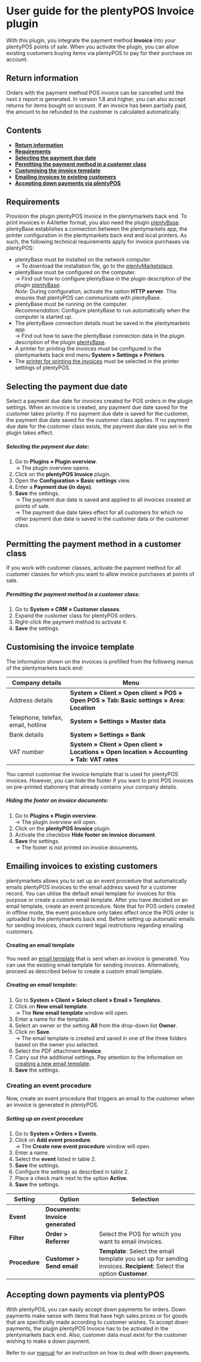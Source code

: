 # User guide for the plentyPOS Invoice plugin<a id="10." name="10.">

With this plugin, you integrate the payment method **Invoice** into your plentyPOS points of sale. When you activate the plugin, you can allow existing customers buying items via plentyPOS to pay for their purchase on account.

## Return information<a id="05." name="05.">

<div class="alert alert-warning" role="alert">
   Orders with the payment method POS invoice can be cancelled until the next z report is generated. In version 1.8 and higher, you can also accept returns for items bought on account. If an invoice has been partially paid, the amount to be refunded to the customer is calculated automatically.
</div>

## Contents

* <a href="#05."><b>Return information</b></a>
* <a href="#10."><b>Requirements</b></a>
* <a href="#20."><b>Selecting the payment due date</b></a>
* <a href="#30."><b>Permitting the payment method in a customer class</b></a>
* <a href="#40."><b>Customising the invoice template</b></a>
* <a href="#50."><b>Emailing invoices to existing customers</b></a>
* <a href="#60."><b>Accepting down payments via plentyPOS</b></a>

## Requirements<a id="10." name="10.">

Provision the plugin plentyPOS Invoice in the plentymarkets back end. To print invoices in A4/letter format, you also need the plugin [plentyBase](https://marketplace.plentymarkets.com/en/plugins/integration/plentyBase_5053). plentyBase establishes a connection between the plentymarkets app, the printer configuration in the plentymarkets back end and local printers. As such, the following technical requirements apply for invoice purchases via plentyPOS:

* plentyBase must be installed on the network computer. <br/>
→ To download the installation file, go to the [plentyMarketplace](https://marketplace.plentymarkets.com/en/plugins/integration/plentyBase_5053).
* plentyBase must be configured on the computer. <br/>
→ Find out how to configure plentyBase in the plugin description of the plugin [plentyBase](https://marketplace.plentymarkets.com/en/plugins/integration/plentyBase_5053). <br/>
   *_Note:_* During configuration, activate the option **HTTP server**. This ensures that plentyPOS can communicate with plentyBase.
* plentyBase must be running on the computer. <br/>
   *_Recommendation:_* Configure plentyBase to run automatically when the computer is started up.
* The plentyBase connection details must be saved in the plentymarkets app. <br/>
→ Find out how to save the plentyBase connection data in the plugin description of the plugin [plentyBase](https://marketplace.plentymarkets.com/en/plugins/integration/plentyBase_5053#140).
* A printer for printing the invoices must be configured in the plentymarkets back end menu **System » Settings » Printers**.
* The [printer for printing the invoices](https://knowledge.plentymarkets.com/en-gb/manual/main/pos/integrating-plentymarkets-pos.html#1020) must be selected in the printer settings of plentyPOS.

## Selecting the payment due date<a id="20." name="20.">

Select a payment due date for invoices created for POS orders in the plugin settings. When an invoice is created, any payment due date saved for the customer takes priority. If no payment due date is saved for the customer, the payment due date saved for the customer class applies. If no payment due date for the customer class exists, the payment due date you set in the plugin takes effect.

##### Selecting the payment due date:

1. Go to **Plugins » Plugin overview**. <br/>
→ The plugin overview opens.
1. Click on the **plentyPOS Invoice** plugin.
2. Open the **Configuration » Basic settings** view.
3. Enter a **Payment due (in days)**.
4. **Save** the settings. <br/>
→ The payment due date is saved and applied to all invoices created at points of sale. <br/>
→ The payment due date takes effect for all customers for which no other payment due date is saved in the customer data or the customer class.

## Permitting the payment method in a customer class<a id="30." name="30.">

If you work with customer classes, activate the payment method for all customer classes for which you want to allow invoice purchases at points of sale.

##### Permitting the payment method in a customer class:

1. Go to **System » CRM » Customer classes**.
2. Expand the customer class for plentyPOS orders.
3. Right-click the payment method to activate it.
4. **Save** the settings.

## Customising the invoice template<a id="40." name="40.">

The information shown on the invoices is prefilled from the following menus of the plentymarkets back end:

| Company details | Menu |
|---|---|
| Address details | **System » Client » Open client » POS » Open POS » Tab: Basic settings » Area: Location** |
| Telephone, telefax, email, hotline | **System » Settings » Master data** |
| Bank details | **System » Settings » Bank** |
| VAT number | **System » Client » Open client » Locations » Open location » Accounting » Tab: VAT rates** |

You cannot customise the invoice template that is used for plentyPOS invoices. However, you can hide the footer if you want to print POS invoices on pre-printed stationery that already contains your company details.

##### Hiding the footer on invoice documents:

1. Go to **Plugins » Plugin overview**. <br/>
→ The plugin overview will open.
2. Click on the **plentyPOS Invoice** plugin.
3. Activate the checkbox **Hide footer on invoice document**.
5. **Save** the settings. <br/>
→ The footer is not printed on invoice documents.


## Emailing invoices to existing customers<a id="50." name="50.">

plentymarkets allows you to set up an event procedure that automatically emails plentyPOS invoices to the email address saved for a customer record. You can utilise the default email template for invoices for this purpose or create a custom email template. After you have decided on an email template, create an event procedure. Note that for POS orders created in offline mode, the event procedure only takes effect once the POS order is uploaded to the plentymarkets back end. Before setting up automatic emails for sending invoices, check current legal restrictions regarding emailing customers.

#### Creating an email template

You need an [email template](https://knowledge.plentymarkets.com/en-gb/manual/main/crm/sending-emails.html#1200) that is sent when an invoice is generated. You can use the existing email template for sending invoices. Alternatively, proceed as described below to create a custom email template.

##### Creating an email template:

1. Go to **System » Client » Select client » Email » Templates**.
2. Click on **New email template**. <br/>
→ The **New email template** window will open.
3. Enter a name for the template.
4. Select an owner or the setting **All** from the drop-down list **Owner**.
5. Click on **Save**. <br/>
→ The email template is created and saved in one of the three folders based on the owner you selected.
6. Select the PDF attachment **Invoice**.
7. Carry out the additional settings. Pay attention to the information on [creating a new email template](https://knowledge.plentymarkets.com/en-gb/manual/main/crm/sending-emails.html#1200).
8. **Save** the settings.


### Creating an event procedure

Now, create an event procedure that triggers an email to the customer when an invoice is generated in plentyPOS.

##### Setting up an event procedure

1. Go to **System » Orders » Events**.
2. Click on **Add event procedure**. <br/>
→ The **Create new event procedure** window will open.
3. Enter a name.
4. Select the **event** listed in table 2.
5. **Save** the settings.
6. Configure the settings as described in table 2.
7. Place a check mark next to the option **Active**.
8. **Save** the settings.

| Setting | Option | Selection |
|---|---|---|
| **Event** | **Documents: Invoice generated** | |
| **Filter** | **Order &gt; Referrer** | Select the POS for which you want to email invoices. |
| **Procedure** | **Customer &gt; Send email** | **Template**: Select the email template you set up for sending invoices. **Recipient**: Select the option **Customer**. |

## Accepting down payments via plentyPOS<a id="60." name="60.">

With plentyPOS, you can easily accept down payments for orders. Down payments make sense with items that have high sales prices or for goods that are specifically made according to customer wishes. To accept down payments, the plugin plentyPOS Invoice has to be activated in the plentymarkets back end. Also, customer data must exist for the customer wishing to make a down payment.

Refer to our [manual](https://knowledge.plentymarkets.com/en-gb/manual/main/pos/plentymarkets-pos-for-pos-users.html#440) for an instruction on how to deal with down payments.
